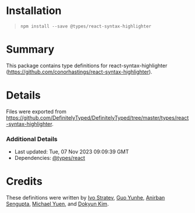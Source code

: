 # Installation
> `npm install --save @types/react-syntax-highlighter`

# Summary
This package contains type definitions for react-syntax-highlighter (https://github.com/conorhastings/react-syntax-highlighter).

# Details
Files were exported from https://github.com/DefinitelyTyped/DefinitelyTyped/tree/master/types/react-syntax-highlighter.

### Additional Details
 * Last updated: Tue, 07 Nov 2023 09:09:39 GMT
 * Dependencies: [@types/react](https://npmjs.com/package/@types/react)

# Credits
These definitions were written by [Ivo Stratev](https://github.com/NoHomey), [Guo Yunhe](https://github.com/guoyunhe), [Anirban Sengupta](https://github.com/anirban09), [Michael Yuen](https://github.com/michaelyuen), and [Dokyun Kim](https://github.com/DoK6n).
